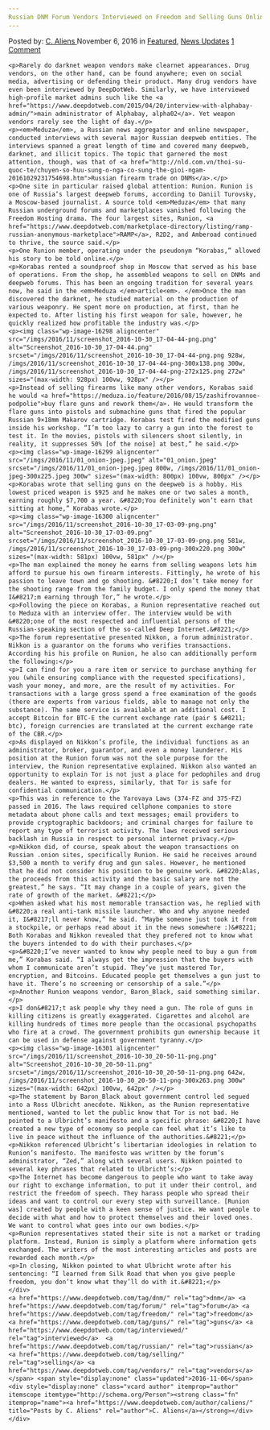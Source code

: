 ```yaml
---
Russian DNM Forum Vendors Interviewed on Freedom and Selling Guns Online
---
```

<article class="post-listing post-16295 post type-post status-publish format-standard has-post-thumbnail hentry  tag-dnm tag-forum tag-freedom tag-guns tag-interviewed tag-russian tag-selling tag-vendors">
    <div class="post-inner">
        <span>Posted by: <a href="https://www.deepdotweb.com/author/caliens/" title="">C. Aliens </a></span>
    <span>November 6, 2016</span>
    <span>in <a href="https://www.deepdotweb.com/category/deepdot-news/" rel="category tag">Featured</a>, <a href="https://www.deepdotweb.com/category/news-updates/" rel="category tag">News Updates</a></span>
    <span><a href="https://www.deepdotweb.com/2016/11/06/russian-dnm-forum-vendors-interviewed/#comments">1 Comment</a></span>
    </p>
    <div class="clear"></div>
    
    <p>Rarely do darknet weapon vendors make clearnet appearances. Drug vendors, on the other hand, can be found anywhere; even on social media, advertising or defending their product. Many drug vendors have even been interviewed by DeepDotWeb. Similarly, we have interviewed high-profile market admins such like the <a href="https://www.deepdotweb.com/2015/04/20/interview-with-alphabay-admin/">main administrator of Alphabay, alpha02</a>. Yet weapon vendors rarely see the light of day.</p>
    <p><em>Meduza</em>, a Russian news aggregator and online newspaper, conducted interviews with several major Russian deepweb entities. The interviews spanned a great length of time and covered many deepweb, darknet, and illicit topics. The topic that garnered the most attention, though, was that of <a href="http://nld.com.vn/thoi-su-quoc-te/chuyen-so-huu-sung-o-nga-co-sung-the-gioi-ngam-20161029231754698.htm">Russian firearm trade on DNMs</a>.</p>
    <p>One site in particular raised global attention: Runion. Runion is one of Russia’s largest deepweb forums, according to Daniil Turovsky, a Moscow-based journalist. A source told <em>Meduza</em> that many Russian underground forums and marketplaces vanished following the Freedom Hosting drama. The four largest sites, Runion, <a href="https://www.deepdotweb.com/marketplace-directory/listing/ramp-russian-anonymous-marketplace">RAMP</a>, R2D2, and Amberoad continued to thrive, the source said.</p>
    <p>One Runion member, operating under the pseudonym “Korabas,” allowed his story to be told online.</p>
    <p>Korabas rented a soundproof shop in Moscow that served as his base of operations. From the shop, he assembled weapons to sell on DNMs and deepweb forums. This has been an ongoing tradition for several years now, he said in the <em>Meduza </em>article<em>. </em>Once the man discovered the darknet, he studied material on the production of various weaponry. He spent more on production, at first, than he expected to. After listing his first weapon for sale, however, he quickly realized how profitable the industry was.</p>
    <p><img class="wp-image-16298 aligncenter" src="/imgs/2016/11/screenshot_2016-10-30_17-04-44-png.png" alt="Screenshot_2016-10-30_17-04-44.png" srcset="/imgs/2016/11/screenshot_2016-10-30_17-04-44-png.png 928w, /imgs/2016/11/screenshot_2016-10-30_17-04-44-png-300x138.png 300w, /imgs/2016/11/screenshot_2016-10-30_17-04-44-png-272x125.png 272w" sizes="(max-width: 928px) 100vw, 928px" /></p>
    <p>Instead of selling firearms like many other vendors, Korabas said he would <a href="https://meduza.io/feature/2016/08/15/zashifrovannoe-podpolie">buy flare guns and rework them</a>. He would transform the flare guns into pistols and submachine guns that fired the popular Russian 9×18mm Makarov cartridge. Korabas test fired the modified guns inside his workshop. “I’m too lazy to carry a gun into the forest to test it. In the movies, pistols with silencers shoot silently, in reality, it suppresses 50% [of the noise] at best,” he said.</p>
    <p><img class="wp-image-16299 aligncenter" src="/imgs/2016/11/01_onion-jpeg.jpeg" alt="01_onion.jpeg" srcset="/imgs/2016/11/01_onion-jpeg.jpeg 800w, /imgs/2016/11/01_onion-jpeg-300x225.jpeg 300w" sizes="(max-width: 800px) 100vw, 800px" /></p>
    <p>Korabas wrote that selling guns on the deepweb is a hobby. His lowest priced weapon is $925 and he makes one or two sales a month, earning roughly $7,700 a year. &#8220;You definitely won’t earn that sitting at home,” Korabas wrote.</p>
    <p><img class="wp-image-16300 aligncenter" src="/imgs/2016/11/screenshot_2016-10-30_17-03-09-png.png" alt="Screenshot_2016-10-30_17-03-09.png" srcset="/imgs/2016/11/screenshot_2016-10-30_17-03-09-png.png 581w, /imgs/2016/11/screenshot_2016-10-30_17-03-09-png-300x220.png 300w" sizes="(max-width: 581px) 100vw, 581px" /></p>
    <p>The man explained the money he earns from selling weapons lets him afford to pursue his own firearm interests. Fittingly, he wrote of his passion to leave town and go shooting. &#8220;I don’t take money for the shooting range from the family budget. I only spend the money that I&#8217;m earning through Tor,” he wrote.</p>
    <p>Following the piece on Korabas, a Runion representative reached out to Meduza with an interview offer. The interview would be with &#8220;one of the most respected and influential persons of the Russian-speaking section of the so-called Deep Internet.&#8221;</p>
    <p>The forum representative presented Nikkon, a forum administrator. Nikkon is a guarantor on the forums who verifies transactions. According his his profile on Runion, he also can additionally perform the following:</p>
    <p>I can find for you a rare item or service to purchase anything for you (while ensuring compliance with the requested specifications), wash your money, and more, are the result of my activities. For transactions with a large gross spend a free examination of the goods (there are experts from various fields, able to manage not only the substance). The same service is available at an additional cost. I accept Bitcoin for BTC-E the current exchange rate (pair $ &#8211; btc), foreign currencies are translated at the current exchange rate of the CBR.</p>
    <p>As displayed on Nikkon’s profile, the individual functions as an administrator, broker, guarantor, and even a money launderer. His position at the Runion forum was not the sole purpose for the interview, the Runion representative explained. Nikkon also wanted an opportunity to explain Tor is not just a place for pedophiles and drug dealers. He wanted to express, similarly, that Tor is safe for confidential communication.</p>
    <p>This was in reference to the Yarovaya Laws (374-FZ and 375-FZ) passed in 2016. The laws required cellphone companies to store metadata about phone calls and text messages; email providers to provide cryptographic backdoors; and criminal charges for failure to report any type of terrorist activity. The laws received serious backlash in Russia in respect to personal internet privacy.</p>
    <p>Nikkon did, of course, speak about the weapon transactions on Russian .onion sites, specifically Runion. He said he receives around $3,500 a month to verify drug and gun sales. However, he mentioned that he did not consider his position to be genuine work. &#8220;Alas, the proceeds from this activity and the basic salary are not the greatest,” he says. “It may change in a couple of years, given the rate of growth of the market. &#8221;</p>
    <p>When asked what his most memorable transaction was, he replied with &#8220;a real anti-tank missile launcher. Who and why anyone needed it, I&#8217;ll never know,” he said. “Maybe someone just took it from a stockpile, or perhaps read about it in the news somewhere :)&#8221; Both Korabas and Nikkon revealed that they prefered not to know what the buyers intended to do with their purchases.</p>
    <p>&#8220;I’ve never wanted to know why people need to buy a gun from me,” Korabas said. “I always get the impression that the buyers with whom I communicate aren’t stupid. They’ve just mastered Tor, encryption, and Bitcoins. Educated people get themselves a gun just to have it. There’s no screening or censorship of a sale.”</p>
    <p>Another Runion weapons vendor, Baron_Black, said something similar.</p>
    <p>I don&#8217;t ask people why they need a gun. The role of guns in killing citizens is greatly exaggerated. Cigarettes and alcohol are killing hundreds of times more people than the occasional psychopaths who fire at a crowd. The government prohibits gun ownership because it can be used in defense against government tyranny.</p>
    <p><img class="wp-image-16301 aligncenter" src="/imgs/2016/11/screenshot_2016-10-30_20-50-11-png.png" alt="Screenshot_2016-10-30_20-50-11.png" srcset="/imgs/2016/11/screenshot_2016-10-30_20-50-11-png.png 642w, /imgs/2016/11/screenshot_2016-10-30_20-50-11-png-300x263.png 300w" sizes="(max-width: 642px) 100vw, 642px" /></p>
    <p>The statement by Baron_Black about government control led segued into a Ross Ulbricht anecdote. Nikkon, as the Runion representative mentioned, wanted to let the public know that Tor is not bad. He pointed to a Ulbricht’s manifesto and a specific phrase: &#8220;I have created a new type of economy so people can feel what it’s like to live in peace without the influence of the authorities.&#8221;</p>
    <p>Nikkon referenced Ulbricht’s libertarian ideologies in relation to Runion’s manifesto. The manifesto was written by the forum’s administrator, “Zed,” along with several users. Nikkon pointed to several key phrases that related to Ulbricht’s:</p>
    <p>The Internet has become dangerous to people who want to take away our right to exchange information, to put it under their control, and restrict the freedom of speech. They harass people who spread their ideas and want to control our every step with surveillance. [Runion was] created by people with a keen sense of justice. We want people to decide with what and how to protect themselves and their loved ones. We want to control what goes into our own bodies.</p>
    <p>Runion representatives stated their site is not a market or trading platform. Instead, Runion is simply a platform where information gets exchanged. The writers of the most interesting articles and posts are rewarded each month.</p>
    <p>In closing, Nikkon pointed to what Ulbricht wrote after his sentencing: “I learned from Silk Road that when you give people freedom, you don’t know what they’ll do with it.&#8221;</p>
    </div>
    <a href="https://www.deepdotweb.com/tag/dnm/" rel="tag">dnm</a> <a href="https://www.deepdotweb.com/tag/forum/" rel="tag">forum</a> <a href="https://www.deepdotweb.com/tag/freedom/" rel="tag">freedom</a> <a href="https://www.deepdotweb.com/tag/guns/" rel="tag">guns</a> <a href="https://www.deepdotweb.com/tag/interviewed/" rel="tag">interviewed</a>  <a href="https://www.deepdotweb.com/tag/russian/" rel="tag">russian</a> <a href="https://www.deepdotweb.com/tag/selling/" rel="tag">selling</a> <a href="https://www.deepdotweb.com/tag/vendors/" rel="tag">vendors</a></span> <span style="display:none" class="updated">2016-11-06</span>
    <div style="display:none" class="vcard author" itemprop="author" itemscope itemtype="http://schema.org/Person"><strong class="fn" itemprop="name"><a href="https://www.deepdotweb.com/author/caliens/" title="Posts by C. Aliens" rel="author">C. Aliens</a></strong></div>
    </div>
</article>

